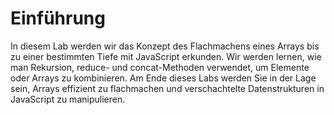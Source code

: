 # Einführung

In diesem Lab werden wir das Konzept des Flachmachens eines Arrays bis zu einer bestimmten Tiefe mit JavaScript erkunden. Wir werden lernen, wie man Rekursion, reduce- und concat-Methoden verwendet, um Elemente oder Arrays zu kombinieren. Am Ende dieses Labs werden Sie in der Lage sein, Arrays effizient zu flachmachen und verschachtelte Datenstrukturen in JavaScript zu manipulieren.
